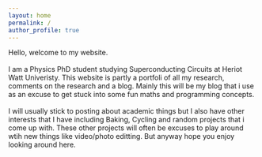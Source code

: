 ```yaml
---
layout: home
permalink: /
author_profile: true
---
```


Hello, welcome to my website. 
<br>
<br>
I am a Physics PhD student studying Superconducting Circuits at Heriot Watt Univeristy. This website is partly a portfoli of all my research, comments on the research and a blog. Mainly this will be my blog that i use as an excuse to get stuck into some fun maths and programming concepts.
<br>
<br>
I will usually stick to posting about academic things but I also have other interests that I have including Baking, Cycling and random projects that i come up with. These other projects will often be excuses to play around wtih new things like video/photo editting. But anyway hope you enjoy looking around here.
